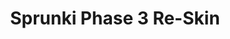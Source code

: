 ---
slug: sprunki-phase-3-re-skin
title: Sprunki Phase 3 Re-Skin
description: "Sprunki Phase 3 Re-Skin is an exciting online game. Play for free directly in your browser!"
icon: /images/popular_mods/Sprunki Phase 3 Re-Skin.png
url: https://wowtbc.net/sprunkin/phase3-reskin1/index.html
previewImage: /images/popular_mods/Sprunki Phase 3 Re-Skin.png
type: popular mods

# SEO配置
seo:
  title: "Sprunki Phase 3 Re-Skin - Play Free Online Game | Fun Browser Games"
  description: "Sprunki Phase 3 Re-Skin - Play this fun online game for free in your browser. No download required!"
  ogImage: "/images/popular_mods/Sprunki Phase 3 Re-Skin.png"
  keywords: "sprunki-phase-3-re-skin, online game, browser game, free game, popular mods game, play online"

videoUrls:
  - https://www.youtube.com/embed/example1
  - https://www.youtube.com/embed/example2

whyPlay:
  title: "Why Play Sprunki Phase 3 Re-Skin?"
  items:
    - "Immersive Gameplay: Sprunki Phase 3 Re-Skin offers an engaging and immersive gaming experience that will keep you entertained for hours"
    - "Challenging Levels: Test your skills with increasingly difficult challenges and obstacles"
    - "Beautiful Graphics: Enjoy stunning visuals and smooth animations that bring the game world to life"
    - "Regular Updates: New content and features are added regularly to keep the game fresh and exciting"
    - "Free to Play: Experience all the fun without spending a penny"
    - "Community Features: Connect with other players, share strategies, and compete for high scores"
    - "Cross-Platform: Play on any device with a web browser, no downloads required"

features:
  title: "Key Features of Sprunki Phase 3 Re-Skin"
  image: "/images/popular_mods/Sprunki Phase 3 Re-Skin.png"
  items:
    - "Intuitive Controls: Easy to learn controls make Sprunki Phase 3 Re-Skin accessible for players of all skill levels"
    - "Multiple Game Modes: Enjoy various gameplay options that provide different challenges and experiences"
    - "Character Customization: Personalize your gaming experience with unique characters and items"
    - "Achievement System: Complete special tasks to earn rewards and recognition"
    - "Leaderboards: Compete with players worldwide and see who can achieve the highest scores"

characteristics:
  title: "Game Characteristics"
  image: "/images/popular_mods/Sprunki Phase 3 Re-Skin.png"
  items:
    - "Genre: Popular mods game with elements of strategy and skill"
    - "Difficulty: Suitable for both casual gamers and those seeking a challenge"
    - "Play Time: Quick sessions or extended gameplay, depending on your preference"
    - "Art Style: Vibrant and engaging visuals that enhance the gaming experience"
    - "Sound Design: Immersive audio that complements the gameplay perfectly"

info: "Sprunki Phase 3 Re-Skin is an exciting online game that offers players a unique and engaging gaming experience. With its intuitive controls, stunning visuals, and challenging gameplay, Sprunki Phase 3 Re-Skin provides hours of entertainment for players of all ages and skill levels. Whether you're looking for a quick gaming session during a break or an extended play session, Sprunki Phase 3 Re-Skin delivers an immersive experience that will keep you coming back for more. The game features multiple levels of increasing difficulty, ensuring that players are constantly challenged as they progress. With regular updates adding new content and features, Sprunki Phase 3 Re-Skin remains fresh and exciting, providing endless entertainment options for its growing community of players."

howToPlayIntro: "Welcome to Sprunki Phase 3 Re-Skin! This guide will walk you through the basics and help you master the game. Whether you're a beginner or looking to improve your skills, these tips and instructions will enhance your gaming experience."

howToPlaySteps:
  - title: "Getting Started"
    description: "Begin your Sprunki Phase 3 Re-Skin adventure by familiarizing yourself with the controls. Use your keyboard or mouse to navigate through the game interface. The tutorial will guide you through the basic mechanics and help you understand the objectives."
  - title: "Understanding the Objectives"
    description: "In Sprunki Phase 3 Re-Skin, your main goal is to progress through levels by completing specific objectives. Each level presents unique challenges that require different strategies and approaches."
  - title: "Mastering the Controls"
    description: "Practice using the controls to improve your precision and reaction time. Sprunki Phase 3 Re-Skin requires quick reflexes and strategic thinking to overcome obstacles and defeat opponents."
  - title: "Utilizing Power-ups"
    description: "Collect power-ups throughout the game to enhance your abilities and overcome difficult challenges. Each power-up offers unique advantages that can be crucial for success."
  - title: "Developing Strategies"
    description: "As you progress in Sprunki Phase 3 Re-Skin, develop effective strategies for different scenarios. Analyze patterns, anticipate challenges, and adapt your approach to maximize your performance."

faq:
  title: "Frequently Asked Questions about Sprunki Phase 3 Re-Skin"
  items:
    - question: "Is Sprunki Phase 3 Re-Skin free to play?"
      answer: "Yes, Sprunki Phase 3 Re-Skin is completely free to play directly in your web browser. No downloads or purchases are required to enjoy the full game experience."
    - question: "Can I play Sprunki Phase 3 Re-Skin on mobile devices?"
      answer: "Yes, Sprunki Phase 3 Re-Skin is optimized for both desktop and mobile play. You can enjoy the game on any device with a web browser and internet connection."
    - question: "Are there any in-game purchases?"
      answer: "While Sprunki Phase 3 Re-Skin is free to play, there may be optional in-game purchases available for cosmetic items or additional features that don't affect core gameplay."
    - question: "How often is Sprunki Phase 3 Re-Skin updated?"
      answer: "The developers regularly update Sprunki Phase 3 Re-Skin with new content, features, and improvements based on player feedback and game performance."
    - question: "Can I play Sprunki Phase 3 Re-Skin offline?"
      answer: "Currently, Sprunki Phase 3 Re-Skin requires an internet connection to play as it's a browser-based online game."
    - question: "Is Sprunki Phase 3 Re-Skin suitable for children?"
      answer: "Yes, Sprunki Phase 3 Re-Skin is designed to be family-friendly and suitable for players of all ages."
    - question: "How do I report bugs or issues?"
      answer: "If you encounter any problems while playing Sprunki Phase 3 Re-Skin, you can report them through the game's support page or contact the developers directly through their website."
    - question: "Still Have Questions?"
      answer: "If you have additional questions about Sprunki Phase 3 Re-Skin that aren't covered in this FAQ, please visit our support center or contact our customer service team for assistance."
---